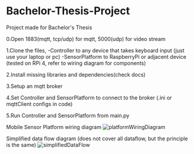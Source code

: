 # Bachelor-Thesis-Project
Project made for Bachelor's Thesis

0.Open 1883(mqtt, tcp/udp) for mqtt, 5000(udp) for video stream

1.Clone the files,
  -Controller to any device that takes keyboard input (just use your laptop or pc)
  -SensorPlatform to RaspberryPi or adjacent device (tested on RPi 4, refer to wiring diagram for components)

2.Install missing libraries and dependencies(check docs)

3.Setup an mqtt broker

4.Set Controller and SensorPlatform to connect to the broker (.ini or mqttClient configs in code)

5.Run Controller and SensorPlatform from main.py

Mobile Sensor Platform wiring diagram
![platformWiringDiagram](https://github.com/Akakria/Bachelor-Thesis-Project/assets/43040626/5fe0d9f6-7613-4db7-bf78-5ede4c0b5988)

Simplified data flow diagram (does not cover all dataflow, but the principle is the same)
![simplifiedDataFlow](https://github.com/Akakria/Bachelor-Thesis-Project/assets/43040626/cb6bdfed-889b-4ec1-9039-cc5cfe1d4cb3)
